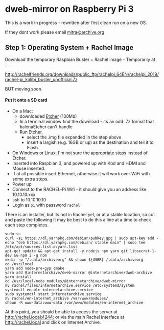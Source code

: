 # dweb-mirror on Raspberry Pi 3

This is a work in progress - rewritten after first clean run on a new OS.

If they dont work please email mitra@archive.org

## Step 1: Operating System + Rachel Image

Download the temporary Raspbian Buster + Rachel image - 
Temporarily at ...

http://rachelfriends.org/downloads/public_ftp/rachelpi_64EN/rachelpi_2019/rachel-pi_kolibi_buster_unofficial.7z

BUT moving soon.

#### Put it onto a SD card
* On a Mac:
  * downloaded [Etcher](https://www.balena.io/etcher/) (100Mb)
  * In a terminal window find the download - its an odd .7z format that balenaEtcher can't handle
  * Run Etcher,
    * select the .img file expanded in the step above
    * insert a largish (e.g. 16GB or up) as the destination and tell it to Flash
* On Windows or Linux, I'm not sure the appropriate steps instead of Etcher. 
* Inserted into Raspbian 3, and powered up with Kbd and HDMI and Mouse inserted. 
* If at all possible insert Ethernet, otherwise it will work over WiFi with some extra steps.
* Power up
* Connect to the RACHEL-Pi Wifi - it should give you an address like 10.10.10.xxx
* ssh to 10.10.10.10
* Login as `pi` with password `rachel`

There is an installer, but its not in Rachel yet, or at a stable location, 
so cut and paste the following
it may be best to do this a line at a time to check each step completes.
```
sudo su
curl -sL https://dl.yarnpkg.com/debian/pubkey.gpg | sudo apt-key add -
echo "deb https://dl.yarnpkg.com/debian/ stable main" | sudo tee /etc/apt/sources.list.d/yarn.list
apt-get update && apt-get install -y nodejs npm yarn git libsecret-1-dev && npm i -g npm
mkdir -p "/.data/archiveorg" && chown ${USER} /.data/archiveorg
cd /usr/local
yarn add node-pre-gyp cmake
yarn add @internetarchive/dweb-mirror @internetarchive/dweb-archive
yarn install
cd /usr/local/node_modules/@internetarchive/dweb-mirror
mv rachel/files/internetarchive.service /etc/systemd/system
systemctl enable internetarchive.service
sudo systemctl start internetarchive.service
mv rachel/en-internet_archive /var/www/modules/
chown -R www-data:www-data /var/www/modules/en-internet_archive
```

At this point, 
you should be able to access the server at http://rachel.local:4244;
or via the main Rachel interface at http://rachel.local and click on Internet Archive.
 